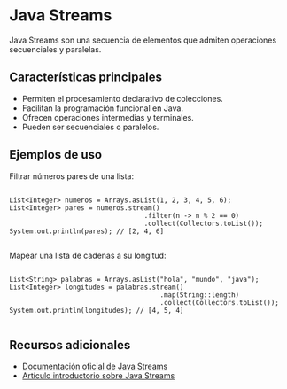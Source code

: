 <!DOCTYPE html>
<html lang="es">
<head>
    <meta charset="UTF-8">
    <meta name="viewport" content="width=device-width, initial-scale=1.0">
</head>
<body>
    <h1>Java Streams</h1>
    <p>Java Streams son una secuencia de elementos que admiten operaciones secuenciales y paralelas.</p> 
    <h2>Características principales</h2>
    <ul>
        <li>Permiten el procesamiento declarativo de colecciones.</li> 
        <li>Facilitan la programación funcional en Java.</li>
        <li>Ofrecen operaciones intermedias y terminales.</li> 
        <li>Pueden ser secuenciales o paralelos.</li>
    </ul>
    <h2>Ejemplos de uso</h2>
    <p>Filtrar números pares de una lista:</p>
    <pre><code>
List&lt;Integer&gt; numeros = Arrays.asList(1, 2, 3, 4, 5, 6);
List&lt;Integer&gt; pares = numeros.stream() 
                                  .filter(n -&gt; n % 2 == 0)
                                  .collect(Collectors.toList()); 
System.out.println(pares); // [2, 4, 6]
    </code></pre>
    <p>Mapear una lista de cadenas a su longitud:</p>
    <pre><code>
List&lt;String&gt; palabras = Arrays.asList("hola", "mundo", "java"); 
List&lt;Integer&gt; longitudes = palabras.stream()
                                      .map(String::length)
                                      .collect(Collectors.toList());
System.out.println(longitudes); // [4, 5, 4]
    </code></pre>
    <h2>Recursos adicionales</h2>
    <ul>
        <li><a href="https://docs.oracle.com/javase/8/docs/api/java/util/stream/package-summary.html">Documentación oficial de Java Streams</a></li>
        <li><a href="https://www.oracle.com/technetwork/articles/java/ma14-java-se-8-streams-2177646.html">Artículo introductorio sobre Java Streams</a></li>
    </ul>
</body>
</html>
